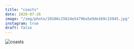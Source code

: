 ```yaml
---
title: "coasts"
date: 2020-07-26
image: "/img/photo/20106c25624e54796a5e9de169c15945.jpg"
instagram: true
draft: false
---
```


![coasts](/img/photo/20106c25624e54796a5e9de169c15945.jpg)
